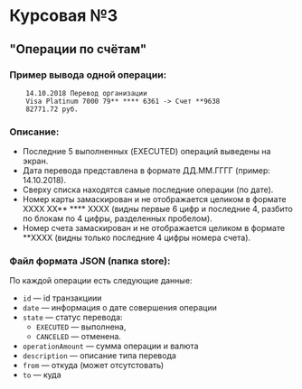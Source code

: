 # Курсовая №3

## "Операции по счётам"

### Пример вывода одной операции:

```
    14.10.2018 Перевод организации
    Visa Platinum 7000 79** **** 6361 -> Счет **9638
    82771.72 руб.
```

### Описание:

- Последние 5 выполненных (EXECUTED) операций выведены на экран.
- Дата перевода представлена в формате ДД.ММ.ГГГГ (пример: 14.10.2018).
- Сверху списка находятся самые последние операции (по дате).
- Номер карты замаскирован и не отображается целиком в формате XXXX XX** **** XXXX (видны первые 6 цифр и последние 4,
  разбито по блокам по 4 цифры, разделенных пробелом).
- Номер счета замаскирован и не отображается целиком в формате  **XXXX
  (видны только последние 4 цифры номера счета).

### Файл формата JSON (папка store):
По каждой операции есть следующие данные:

- `id` — id транзакциии
- `date` — информация о дате совершения операции
- `state` — статус перевода:
    - `EXECUTED`  — выполнена,
    - `CANCELED`  — отменена.
- `operationAmount` — сумма операции и валюта
- `description` — описание типа перевода
- `from` — откуда (может отсутстовать)
- `to` — куда